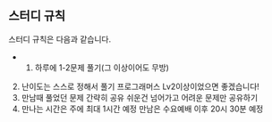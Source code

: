 ## 스터디 규칙

스터디 규칙은 다음과 같습니다.

- 1. 하루에 1-2문제 풀기(그 이상이어도 무방)

2. 난이도는 스스로 정해서 풀기
   프로그래머스 Lv2이상이었으면 좋겠습니다!
3. 만남때 풀었던 문제 간략히 공유
   쉬운건 넘어가고 어려운 문제만 공유하기
4. 만나는 시간은 주에 최대 1시간 예정
   만남은 수요예배 이후 20시 30분 예정

